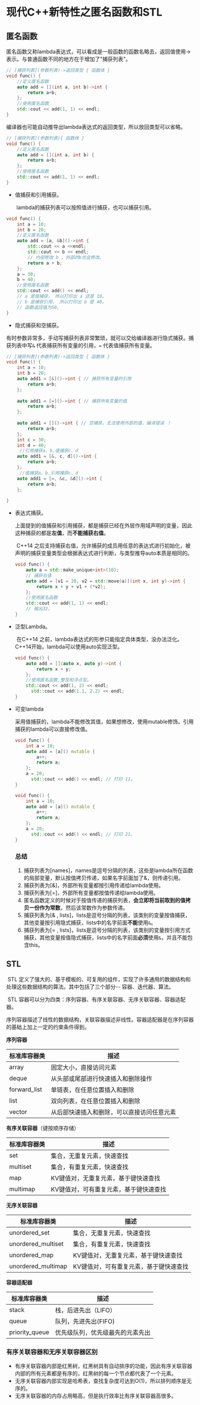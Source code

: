 # 现代C++新特性之匿名函数和STL

## 匿名函数

​	匿名函数又称lambda表达式，可以看成是一般函数的函数名略去，返回值使用-> 表示。与普通函数不同的地方在于增加了"捕获列表"。

```c++
// [捕获列表](参数列表)->返回类型 { 函数体 }
void func() {
    //定义匿名函数
    auto add = [](int a, int b)->int {
        return a+b;
    };
    //使用匿名函数
    std::cout << add(1, 1) << endl;
}
```

​		编译器也可能自动推导出lambda表达式的返回类型，所以放回类型可以省略。

```c++
// [捕获列表](参数列表){ 函数体 }
void func() {
    //定义匿名函数
    auto add = [](int a, int b) {
        return a+b;
    };
    //使用匿名函数
    std::cout << add(1, 1) << endl;
}
```

- 值捕获和引用捕获。

  ​	lambda的捕获列表可以按照值进行捕获，也可以捕获引用。

```c++
void func() {
    int a = 10;
    int b = 20;
    //定义匿名函数
    auto add = [a, &b]()->int {
        std::cout << a <<endl;
        std::cout << b << endl;
        // 内部修改 b ，外部的b也会修改。 
        return a + b;
    };
    a = 30;
    b = 40;
    //使用匿名函数
    std::cout << add() << endl;
    // a 是值捕获， 所以打印出 a 还是 10。
    // b 是捕获引用， 所以打印出 b 是 40。
    // 函数返回值为50。
}
```

-  隐式捕获和空捕获。

  ​	有时参数非常多，手动写捕获列表非常繁琐，就可以交给编译器进行隐式捕获。捕获列表中写`&`  代表捕获所有变量的引用，`=` 代表值捕获所有变量。

```c++
// [捕获列表](参数列表)->返回类型 { 函数体 }
void func() {
    int a = 10;
    int b = 20;
    auto add1 = [&]()->int { // 捕获所有变量的引用
        return a+b;
    };
    
    auto add1 = [=]()->int { // 捕获所有变量的值
        return a+b;
    };
    
    auto add1 = []()->int { // 空捕获，无法使用外部的值，编译错误 ！
        return a+b;
    };
    int c = 30;
    int d = 40;
     //引用捕获a、b,值捕获c、d
    auto add1 = [&, c, d]()->int {
        return a+b;
    };
     //值捕获a、b,引用捕获c、d
    auto add1 = [=, &c, &d]()->int { 
        return a+b;
    };
    
}
```

- 表达式捕获。

  ​	上面提到的值捕获和引用捕获，都是捕获已经在外层作用域声明的变量，因此这种捕获的都是**左值**，而**不能捕获右值**。

  ​	C++14 之后支持捕获右值，允许捕获的成员用任意的表达式进行初始化，被声明的捕获变量类型会根据表达式进行判断，与类型推导auto本质是相同的。

  ```c++
  void func() {
      auto a = std::make_unique<int>(10);
      // 捕获右值
      auto add = [v1 = 20, v2 = std::move(a)](int x, int y)->int {
          return x + y + v1 + (*v2);
      };
      //使用匿名函数
      std::cout << add(1, 1) << endl;
      // 输出32。
  }
  ```

- 泛型Lambda。

  ​	在C++14 之前，lambda表达式的形参只能指定具体类型，没办法泛化。C++14开始，lambda可以使用auto实现泛型。

  ```c++
  void func() {
      auto add = [](auto x, auto y)->int {
          return x + y;
      };
      //使用匿名函数,整型和浮点型。
      std::cout << add(1, 2) << endl;
     	std::cout << add(1.1, 2.2) << endl;
  }
  ```

- 可变lambda

  ​	采用值捕获的，lambda不能修改其值，如果想修改，使用mutable修饰。引用捕获的lambda可以直接修改值。

  ```c++
  void func() {
      int a = 10;
      auto add = [a]() mutable {
          a++;
          return a;
      };
      a = 20;
     	std::cout << add() << endl; // 打印 11。
  }
  
  void func() {
      int a = 10;
      auto add = [a]() mutable {
          a++;
          return a;
      };
      a = 20; 
     	std::cout << add() << endl; // 打印 21。
  }
  ```

  ### 总结

  1. 捕获列表为[names]，names是逗号分隔的列表，这些是lambda所在函数的局部变量，默认按值拷贝传递，如果名字前面加了&，则传递引用。
  2. 捕获列表为[&]，外部所有变量都按引用传递给lambda使用。
  3. 捕获列表为[=]，外部所有变量都按值传递给lambda使用。
  4. 匿名函数定义的时候对于按值传递的捕获列表，**会立即将当前取到的值拷贝一份作为常数**，然后该常数作为参数传递。
  5. 捕获列表为[& , lists]，lists是逗号分隔的列表，该类别的变量按值捕获，其他变量按引用隐式捕获，lists中的名字前面**不能**使用`&`。
  6. 捕获列表为[= , lists]，lists是逗号分隔的列表，该类别的变量按引用方式捕获，其他变量按值隐式捕获，lists中的名字前面**必须**使用`&`，并且不能包含this。



## STL

​	STL 定义了强大的、基于模板的、可复用的组件，实现了许多通用的数据结构和处理这些数据结构的算法。其中包括了三个部分-- 容器、迭代器、算法。

​	STL 容器可以分为四类：序列容器、有序关联容器、无序关联容器、容器适配器。

​	序列容器描述了线性的数据结构，关联容器描述非线性。容器适配器是在序列容器的基础上加上一定的约束条件得到。

**序列容器**

| 标准库容器类 | 描述                                       |
| ------------ | ------------------------------------------ |
| array        | 固定大小，直接访问元素                     |
| deque        | 从头部或尾部进行快速插入和删除操作         |
| forward_list | 单链表，在任意位置插入和删除               |
| list         | 双向列表，在任意位置插入和删除             |
| vector       | 从后部快速插入和删除，可以直接访问任意元素 |



**有序关联容器**（键按顺序存储）

| 标准库容器类 | 描述                                   |
| ------------ | -------------------------------------- |
| set          | 集合，无重复元素，快速查找             |
| multiset     | 集合，有重复元素，快速查找             |
| map          | KV键值对，无重复元素，基于键快速查找   |
| multimap     | KV键值对，可有重复元素，基于键快速查找 |



**无序关联容器**

| 标准库容器类       | 描述                                   |
| ------------------ | -------------------------------------- |
| unordered_set      | 集合，无重复元素，快速查找             |
| unordered_multiset | 集合，有重复元素，快速查找             |
| unordered_map      | KV键值对，无重复元素，基于键快速查找   |
| unordered_multimap | KV键值对，可有重复元素，基于键快速查找 |



**容器适配器**

| 标准库容器类   | 描述                             |
| -------------- | -------------------------------- |
| stack          | 栈，后进先出（LIFO）             |
| queue          | 队列，先进先出(FIFO)             |
| priority_queue | 优先级队列，优先级最先的元素先出 |



### 有序关联容器和无序关联容器区别

- 有序关联容器内部是红黑树，红黑树具有自动排序的功能，因此有序关联容器内部的所有元素都是有序的，红黑树的每一个节点都代表了一个元素。
- 无序关联容器内部实现是哈希表，查找复杂度可达到O(1)，所以排列顺序是无序的。
- 无序关联容器的内存占用略高，但是执行效率比有序关联容器高很多。

